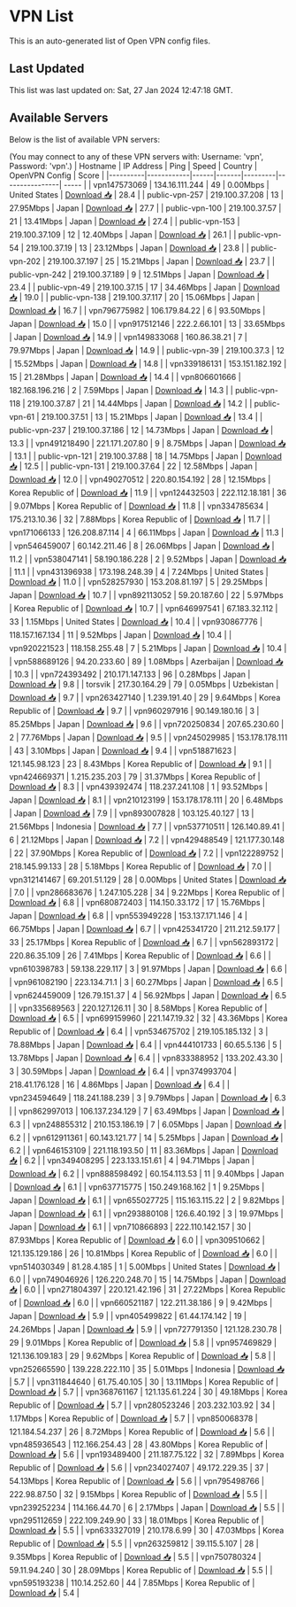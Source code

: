# VPN List

This is an auto-generated list of Open VPN config files.

## Last Updated

This list was last updated on: Sat, 27 Jan 2024 12:47:18 GMT.

## Available Servers

Below is the list of available VPN servers:

(You may connect to any of these VPN servers with: Username: 'vpn', Password: 'vpn'.)
| Hostname | IP Address | Ping | Speed | Country | OpenVPN Config | Score |
|----------|------------|------|-------|---------|----------------| ----- |
| vpn147573069 | 134.16.111.244 | 49 | 0.00Mbps | United States | [Download 📥](./configs/server_0_US.ovpn) | 28.4 |
| public-vpn-257 | 219.100.37.208 | 13 | 27.95Mbps | Japan | [Download 📥](./configs/server_1_JP.ovpn) | 27.7 |
| public-vpn-100 | 219.100.37.57 | 21 | 13.41Mbps | Japan | [Download 📥](./configs/server_2_JP.ovpn) | 27.4 |
| public-vpn-153 | 219.100.37.109 | 12 | 12.40Mbps | Japan | [Download 📥](./configs/server_3_JP.ovpn) | 26.1 |
| public-vpn-54 | 219.100.37.19 | 13 | 23.12Mbps | Japan | [Download 📥](./configs/server_4_JP.ovpn) | 23.8 |
| public-vpn-202 | 219.100.37.197 | 25 | 15.21Mbps | Japan | [Download 📥](./configs/server_5_JP.ovpn) | 23.7 |
| public-vpn-242 | 219.100.37.189 | 9 | 12.51Mbps | Japan | [Download 📥](./configs/server_6_JP.ovpn) | 23.4 |
| public-vpn-49 | 219.100.37.15 | 17 | 34.46Mbps | Japan | [Download 📥](./configs/server_7_JP.ovpn) | 19.0 |
| public-vpn-138 | 219.100.37.117 | 20 | 15.06Mbps | Japan | [Download 📥](./configs/server_8_JP.ovpn) | 16.7 |
| vpn796775982 | 106.179.84.22 | 6 | 93.50Mbps | Japan | [Download 📥](./configs/server_9_JP.ovpn) | 15.0 |
| vpn917512146 | 222.2.66.101 | 13 | 33.65Mbps | Japan | [Download 📥](./configs/server_10_JP.ovpn) | 14.9 |
| vpn149833068 | 160.86.38.21 | 7 | 79.97Mbps | Japan | [Download 📥](./configs/server_11_JP.ovpn) | 14.9 |
| public-vpn-39 | 219.100.37.3 | 12 | 15.52Mbps | Japan | [Download 📥](./configs/server_12_JP.ovpn) | 14.8 |
| vpn339186131 | 153.151.182.192 | 15 | 21.28Mbps | Japan | [Download 📥](./configs/server_13_JP.ovpn) | 14.4 |
| vpn806601666 | 182.168.196.216 | 2 | 7.59Mbps | Japan | [Download 📥](./configs/server_14_JP.ovpn) | 14.3 |
| public-vpn-118 | 219.100.37.87 | 21 | 14.44Mbps | Japan | [Download 📥](./configs/server_15_JP.ovpn) | 14.2 |
| public-vpn-61 | 219.100.37.51 | 13 | 15.21Mbps | Japan | [Download 📥](./configs/server_16_JP.ovpn) | 13.4 |
| public-vpn-237 | 219.100.37.186 | 12 | 14.73Mbps | Japan | [Download 📥](./configs/server_17_JP.ovpn) | 13.3 |
| vpn491218490 | 221.171.207.80 | 9 | 8.75Mbps | Japan | [Download 📥](./configs/server_18_JP.ovpn) | 13.1 |
| public-vpn-121 | 219.100.37.88 | 18 | 14.75Mbps | Japan | [Download 📥](./configs/server_19_JP.ovpn) | 12.5 |
| public-vpn-131 | 219.100.37.64 | 22 | 12.58Mbps | Japan | [Download 📥](./configs/server_20_JP.ovpn) | 12.0 |
| vpn490270512 | 220.80.154.192 | 28 | 12.15Mbps | Korea Republic of | [Download 📥](./configs/server_21_KR.ovpn) | 11.9 |
| vpn124432503 | 222.112.18.181 | 36 | 9.07Mbps | Korea Republic of | [Download 📥](./configs/server_22_KR.ovpn) | 11.8 |
| vpn334785634 | 175.213.10.36 | 32 | 7.88Mbps | Korea Republic of | [Download 📥](./configs/server_23_KR.ovpn) | 11.7 |
| vpn171066133 | 126.208.87.114 | 4 | 66.11Mbps | Japan | [Download 📥](./configs/server_24_JP.ovpn) | 11.3 |
| vpn546459007 | 60.142.211.46 | 8 | 26.06Mbps | Japan | [Download 📥](./configs/server_25_JP.ovpn) | 11.2 |
| vpn538047141 | 58.190.186.228 | 2 | 9.52Mbps | Japan | [Download 📥](./configs/server_26_JP.ovpn) | 11.1 |
| vpn431396938 | 173.198.248.39 | 4 | 7.24Mbps | United States | [Download 📥](./configs/server_27_US.ovpn) | 11.0 |
| vpn528257930 | 153.208.81.197 | 5 | 29.25Mbps | Japan | [Download 📥](./configs/server_28_JP.ovpn) | 10.7 |
| vpn892113052 | 59.20.187.60 | 22 | 5.97Mbps | Korea Republic of | [Download 📥](./configs/server_29_KR.ovpn) | 10.7 |
| vpn646997541 | 67.183.32.112 | 33 | 1.15Mbps | United States | [Download 📥](./configs/server_30_US.ovpn) | 10.4 |
| vpn930867776 | 118.157.167.134 | 11 | 9.52Mbps | Japan | [Download 📥](./configs/server_31_JP.ovpn) | 10.4 |
| vpn920221523 | 118.158.255.48 | 7 | 5.21Mbps | Japan | [Download 📥](./configs/server_32_JP.ovpn) | 10.4 |
| vpn588689126 | 94.20.233.60 | 89 | 1.08Mbps | Azerbaijan | [Download 📥](./configs/server_33_AZ.ovpn) | 10.3 |
| vpn724393492 | 210.171.147.133 | 96 | 0.28Mbps | Japan | [Download 📥](./configs/server_34_JP.ovpn) | 9.8 |
| torsvik | 217.30.164.29 | 79 | 0.05Mbps | Uzbekistan | [Download 📥](./configs/server_35_UZ.ovpn) | 9.7 |
| vpn263427140 | 1.239.191.40 | 29 | 9.64Mbps | Korea Republic of | [Download 📥](./configs/server_36_KR.ovpn) | 9.7 |
| vpn960297916 | 90.149.180.16 | 3 | 85.25Mbps | Japan | [Download 📥](./configs/server_37_JP.ovpn) | 9.6 |
| vpn720250834 | 207.65.230.60 | 2 | 77.76Mbps | Japan | [Download 📥](./configs/server_38_JP.ovpn) | 9.5 |
| vpn245029985 | 153.178.178.111 | 43 | 3.10Mbps | Japan | [Download 📥](./configs/server_39_JP.ovpn) | 9.4 |
| vpn518871623 | 121.145.98.123 | 23 | 8.43Mbps | Korea Republic of | [Download 📥](./configs/server_40_KR.ovpn) | 9.1 |
| vpn424669371 | 1.215.235.203 | 79 | 31.37Mbps | Korea Republic of | [Download 📥](./configs/server_41_KR.ovpn) | 8.3 |
| vpn439392474 | 118.237.241.108 | 1 | 93.52Mbps | Japan | [Download 📥](./configs/server_42_JP.ovpn) | 8.1 |
| vpn210123199 | 153.178.178.111 | 20 | 6.48Mbps | Japan | [Download 📥](./configs/server_43_JP.ovpn) | 7.9 |
| vpn893007828 | 103.125.40.127 | 13 | 21.56Mbps | Indonesia | [Download 📥](./configs/server_44_ID.ovpn) | 7.7 |
| vpn537710511 | 126.140.89.41 | 6 | 21.12Mbps | Japan | [Download 📥](./configs/server_45_JP.ovpn) | 7.2 |
| vpn429488549 | 121.177.30.148 | 22 | 37.90Mbps | Korea Republic of | [Download 📥](./configs/server_46_KR.ovpn) | 7.2 |
| vpn122289752 | 218.145.99.133 | 28 | 5.18Mbps | Korea Republic of | [Download 📥](./configs/server_47_KR.ovpn) | 7.0 |
| vpn312141467 | 69.201.51.129 | 28 | 0.00Mbps | United States | [Download 📥](./configs/server_48_US.ovpn) | 7.0 |
| vpn286683676 | 1.247.105.228 | 34 | 9.22Mbps | Korea Republic of | [Download 📥](./configs/server_49_KR.ovpn) | 6.8 |
| vpn680872403 | 114.150.33.172 | 17 | 15.76Mbps | Japan | [Download 📥](./configs/server_50_JP.ovpn) | 6.8 |
| vpn553949228 | 153.137.171.146 | 4 | 66.75Mbps | Japan | [Download 📥](./configs/server_51_JP.ovpn) | 6.7 |
| vpn425341720 | 211.212.59.177 | 33 | 25.17Mbps | Korea Republic of | [Download 📥](./configs/server_52_KR.ovpn) | 6.7 |
| vpn562893172 | 220.86.35.109 | 26 | 7.41Mbps | Korea Republic of | [Download 📥](./configs/server_53_KR.ovpn) | 6.6 |
| vpn610398783 | 59.138.229.117 | 3 | 91.97Mbps | Japan | [Download 📥](./configs/server_54_JP.ovpn) | 6.6 |
| vpn961082190 | 223.134.71.1 | 3 | 60.27Mbps | Japan | [Download 📥](./configs/server_55_JP.ovpn) | 6.5 |
| vpn624459009 | 126.79.151.37 | 4 | 56.92Mbps | Japan | [Download 📥](./configs/server_56_JP.ovpn) | 6.5 |
| vpn335689563 | 220.127.126.11 | 30 | 8.58Mbps | Korea Republic of | [Download 📥](./configs/server_57_KR.ovpn) | 6.5 |
| vpn699159960 | 221.147.19.32 | 32 | 43.36Mbps | Korea Republic of | [Download 📥](./configs/server_58_KR.ovpn) | 6.4 |
| vpn534675702 | 219.105.185.132 | 3 | 78.88Mbps | Japan | [Download 📥](./configs/server_59_JP.ovpn) | 6.4 |
| vpn444101733 | 60.65.5.136 | 5 | 13.78Mbps | Japan | [Download 📥](./configs/server_60_JP.ovpn) | 6.4 |
| vpn833388952 | 133.202.43.30 | 3 | 30.59Mbps | Japan | [Download 📥](./configs/server_61_JP.ovpn) | 6.4 |
| vpn374993704 | 218.41.176.128 | 16 | 4.86Mbps | Japan | [Download 📥](./configs/server_62_JP.ovpn) | 6.4 |
| vpn234594649 | 118.241.188.239 | 3 | 9.79Mbps | Japan | [Download 📥](./configs/server_63_JP.ovpn) | 6.3 |
| vpn862997013 | 106.137.234.129 | 7 | 63.49Mbps | Japan | [Download 📥](./configs/server_64_JP.ovpn) | 6.3 |
| vpn248855312 | 210.153.186.19 | 7 | 6.05Mbps | Japan | [Download 📥](./configs/server_65_JP.ovpn) | 6.2 |
| vpn612911361 | 60.143.121.77 | 14 | 5.25Mbps | Japan | [Download 📥](./configs/server_66_JP.ovpn) | 6.2 |
| vpn646153109 | 221.118.193.50 | 11 | 83.36Mbps | Japan | [Download 📥](./configs/server_67_JP.ovpn) | 6.2 |
| vpn349408295 | 223.133.151.61 | 4 | 94.71Mbps | Japan | [Download 📥](./configs/server_68_JP.ovpn) | 6.2 |
| vpn888598492 | 60.154.113.53 | 11 | 9.40Mbps | Japan | [Download 📥](./configs/server_69_JP.ovpn) | 6.1 |
| vpn637715775 | 150.249.168.162 | 1 | 9.25Mbps | Japan | [Download 📥](./configs/server_70_JP.ovpn) | 6.1 |
| vpn655027725 | 115.163.115.22 | 2 | 9.82Mbps | Japan | [Download 📥](./configs/server_71_JP.ovpn) | 6.1 |
| vpn293880108 | 126.6.40.192 | 3 | 19.97Mbps | Japan | [Download 📥](./configs/server_72_JP.ovpn) | 6.1 |
| vpn710866893 | 222.110.142.157 | 30 | 87.93Mbps | Korea Republic of | [Download 📥](./configs/server_73_KR.ovpn) | 6.0 |
| vpn309510662 | 121.135.129.186 | 26 | 10.81Mbps | Korea Republic of | [Download 📥](./configs/server_74_KR.ovpn) | 6.0 |
| vpn514030349 | 81.28.4.185 | 1 | 5.00Mbps | United States | [Download 📥](./configs/server_75_US.ovpn) | 6.0 |
| vpn749046926 | 126.220.248.70 | 15 | 14.75Mbps | Japan | [Download 📥](./configs/server_76_JP.ovpn) | 6.0 |
| vpn271804397 | 220.121.42.196 | 31 | 27.22Mbps | Korea Republic of | [Download 📥](./configs/server_77_KR.ovpn) | 6.0 |
| vpn660521187 | 122.211.38.186 | 9 | 9.42Mbps | Japan | [Download 📥](./configs/server_78_JP.ovpn) | 5.9 |
| vpn405499822 | 61.44.174.142 | 19 | 24.26Mbps | Japan | [Download 📥](./configs/server_79_JP.ovpn) | 5.9 |
| vpn727791350 | 121.128.230.78 | 29 | 9.01Mbps | Korea Republic of | [Download 📥](./configs/server_80_KR.ovpn) | 5.8 |
| vpn957469829 | 121.136.109.183 | 29 | 9.62Mbps | Korea Republic of | [Download 📥](./configs/server_81_KR.ovpn) | 5.8 |
| vpn252665590 | 139.228.222.110 | 35 | 5.01Mbps | Indonesia | [Download 📥](./configs/server_82_ID.ovpn) | 5.7 |
| vpn311844640 | 61.75.40.105 | 30 | 13.11Mbps | Korea Republic of | [Download 📥](./configs/server_83_KR.ovpn) | 5.7 |
| vpn368761167 | 121.135.61.224 | 30 | 49.18Mbps | Korea Republic of | [Download 📥](./configs/server_84_KR.ovpn) | 5.7 |
| vpn280523246 | 203.232.103.92 | 34 | 1.17Mbps | Korea Republic of | [Download 📥](./configs/server_85_KR.ovpn) | 5.7 |
| vpn850068378 | 121.184.54.237 | 26 | 8.72Mbps | Korea Republic of | [Download 📥](./configs/server_86_KR.ovpn) | 5.6 |
| vpn485936543 | 112.166.254.43 | 28 | 43.80Mbps | Korea Republic of | [Download 📥](./configs/server_87_KR.ovpn) | 5.6 |
| vpn193489400 | 211.187.75.122 | 32 | 7.89Mbps | Korea Republic of | [Download 📥](./configs/server_88_KR.ovpn) | 5.6 |
| vpn234027407 | 49.172.229.35 | 37 | 54.13Mbps | Korea Republic of | [Download 📥](./configs/server_89_KR.ovpn) | 5.6 |
| vpn795498766 | 222.98.87.50 | 32 | 9.15Mbps | Korea Republic of | [Download 📥](./configs/server_90_KR.ovpn) | 5.5 |
| vpn239252234 | 114.166.44.70 | 6 | 2.17Mbps | Japan | [Download 📥](./configs/server_91_JP.ovpn) | 5.5 |
| vpn295112659 | 222.109.249.90 | 33 | 18.01Mbps | Korea Republic of | [Download 📥](./configs/server_92_KR.ovpn) | 5.5 |
| vpn633327019 | 210.178.6.99 | 30 | 47.03Mbps | Korea Republic of | [Download 📥](./configs/server_93_KR.ovpn) | 5.5 |
| vpn263259812 | 39.115.5.107 | 28 | 9.35Mbps | Korea Republic of | [Download 📥](./configs/server_94_KR.ovpn) | 5.5 |
| vpn750780324 | 59.11.94.240 | 30 | 28.09Mbps | Korea Republic of | [Download 📥](./configs/server_95_KR.ovpn) | 5.5 |
| vpn595193238 | 110.14.252.60 | 44 | 7.85Mbps | Korea Republic of | [Download 📥](./configs/server_96_KR.ovpn) | 5.4 |
